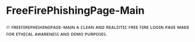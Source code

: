 # FreeFirePhishingPage-Main
🔥 ꜰʀᴇᴇꜰɪʀᴇᴘʜɪꜱʜɪɴɢᴘᴀɢᴇ-ᴍᴀɪɴ  ᴀ ᴄʟᴇᴀɴ ᴀɴᴅ ʀᴇᴀʟɪꜱᴛɪᴄ ꜰʀᴇᴇ ꜰɪʀᴇ ʟᴏɢɪɴ ᴘᴀɢᴇ ᴍᴀᴅᴇ ꜰᴏʀ ᴇᴛʜɪᴄᴀʟ ᴀᴡᴀʀᴇɴᴇꜱꜱ ᴀɴᴅ ᴅᴇᴍᴏ ᴘᴜʀᴘᴏꜱᴇꜱ.
